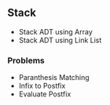 ## Stack

- Stack ADT using Array
- Stack ADT using Link List

### Problems
- Paranthesis Matching
- Infix to Postfix
- Evaluate Postfix
